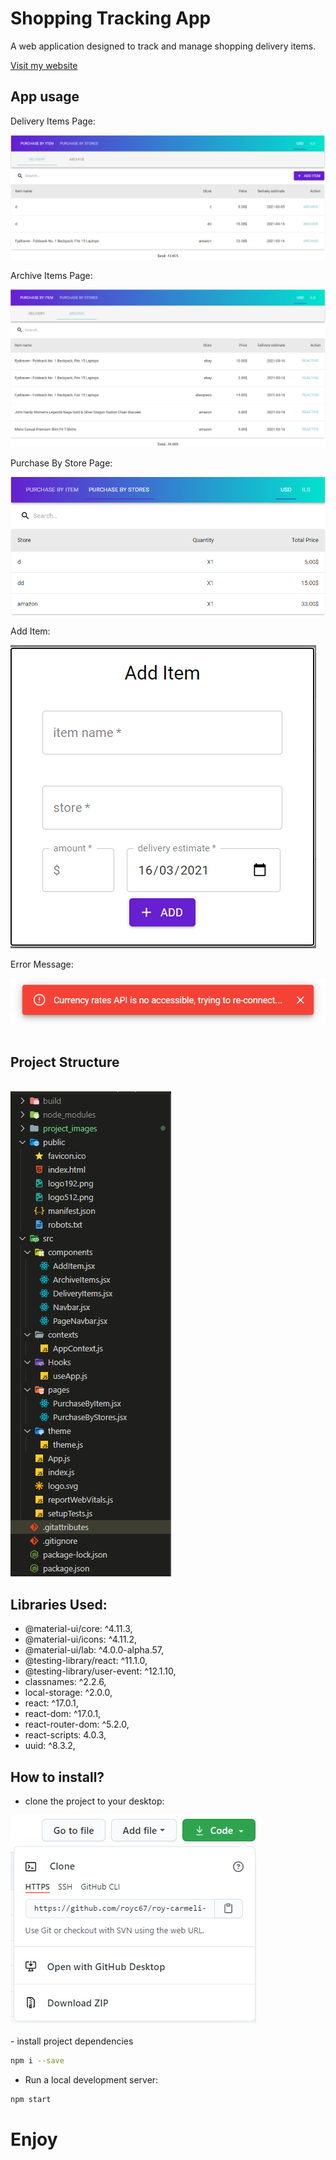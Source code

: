 # Shopping Tracking App

A web application designed to track and manage shopping delivery items.

[Visit my website](https://royc67.github.io/roy-carmeli-13-3-2021)

## App usage

Delivery Items Page:

<img src="./project_images/deliveryItems.png" alt="deliveryItems" />

Archive Items Page:

<img src="./project_images/archiveItems.png" alt="archiveItems"/>

Purchase By Store Page:

<img src="./project_images/purchaseByStore.png" alt="purchaseByStore"/>

Add Item:

<img src="./project_images/addItem.png" alt="addItem"/>

Error Message:

<img src="./project_images/error.png" alt="error" />

<br/>
<br/>

## Project Structure

<br/>
<img src="./project_images/projectStructure.png" alt="addItem"/>
<br/>

## Libraries Used:

- @material-ui/core: ^4.11.3,
- @material-ui/icons: ^4.11.2,
- @material-ui/lab: ^4.0.0-alpha.57,
- @testing-library/react: ^11.1.0,
- @testing-library/user-event: ^12.1.10,
- classnames: ^2.2.6,
- local-storage: ^2.0.0,
- react: ^17.0.1,
- react-dom: ^17.0.1,
- react-router-dom: ^5.2.0,
- react-scripts: 4.0.3,
- uuid: ^8.3.2,

## How to install?

- clone the project to your desktop:

<img src="./project_images/clone.png" alt="error" />
<br/>
<br/>
- install project dependencies

```sh
npm i --save
```

- Run a local development server:

```sh
npm start
```

# Enjoy
